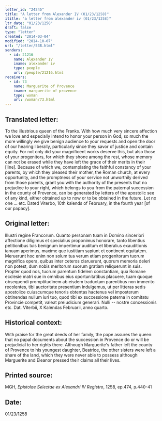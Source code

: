 ```yaml
---
letter_id: "24245"
title: "A letter from Alexander IV (01/23/1258)"
ititle: "a letter from alexander iv (01/23/1258)"
ltr_date: "01/23/1258"
draft: false
type: "letter"
created: "2014-03-04"
modified: "2014-10-07"
url: "/letter/538.html"
senders:
  - id: 21216
    name: Alexander IV
    iname: alexander iv
    type: people
    url: /people/21216.html
receivers:
  - id: 73
    name: Marguerite of Provence
    iname: marguerite of provence
    type: woman
    url: /woman/73.html
---
```

<h2> Translated letter:</h2>To the illustrious queen of the Franks.
With how much very sincere affection we love and especially intend to honor your person in God, so much the more willingly we give benign audience to your requests and open the door of our hearing liberally, particularly since they savor of justice and contain equity.  For not only did your magnificent works deserve this, but also those of your progenitors, for which they shone among the rest, whose memory can not be erased while they have left the grace of their merits in their [line].  Because of which we, contemplating the faithful constancy of your parents, by which they pleased their mother, the Roman church, at every opportunity, and the promptness of your service not unworthily derived from those parents, grant you with the authority of the presents that no prejudice to your right, which belongs to you from the paternal succession in the county of Provence, can be generated by letters of the apostolic see of any kind, either obtained up to now or to be obtained in the future.
Let no one ... etc.
Dated Viterbo, 10th kalends of February, in the fourth year [of our papacy].
<h2 class="mt-4"> Original letter:</h2>Illustri regine Francorum.
Quanto personam tuam in Domino sinceriori affectione diligimus et specialius proponimus honorare, tanto libentius petitionibus tuis benignum impertimur auditum et liberalius exauditionis ianuam aperimus, maxime que iustitiam sapiunt et continent equitatem.  Meruerunt hoc enim non solum tua verum etiam progenitorum tuorum magnifica opera, quibus inter ceteros claruerunt, quorum memoria deleri non potest, dum nobis meritorum suorum gratiam reliquerunt in suis.  Propter quod nos, tuorum parentum fidelem constantiam, qua Romane ecclesie matri sue in omnibus eius oportunitatibus placuere, tuam quoque obsequendi promptitudinem ab eisdem traductam parentibus non immerito recolentes, tibi auctoritate presentium indulgemus, ut per litteras sedis apostolice cuiuscumque tenoris obtentas hactenus vel imposterum obtinendas nullum iuri tuo, quod tibi ex successione paterna in comitatu Provincie competit, valeat preiudicium generari.  Nulli -- nostre concessionis etc.
Dat. Viterbii, X Kalendas Februarii, anno quarto.
<h2 class="mt-4"> Historical context:</h2>With praise for the great deeds of her family, the pope assures the queen that no papal documents about the succession in Provence do or will be prejudicial to her rights there.  Although Marguerite's father left the county of Provence to his youngest daughter, Beatrice, the other sisters were left a share of the land, which they were never able to possess although Marguerite and Eleanor pressed their claims all their lives.
<h2 class="mt-4"> Printed source:</h2><p>MGH, <em>Epistolae Selectae ex Alexandri IV Registro</em>, 1258, ep.474, p.440-41</p><h2 class="mt-4"> Date:</h2>01/23/1258